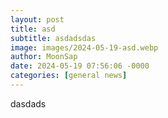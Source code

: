 ```yaml
---
layout: post
title: asd
subtitle: asdadsdas
image: images/2024-05-19-asd.webp
author: MoonSap
date: 2024-05-19 07:56:06 -0000
categories: [general news]
---
```

dasdads
        